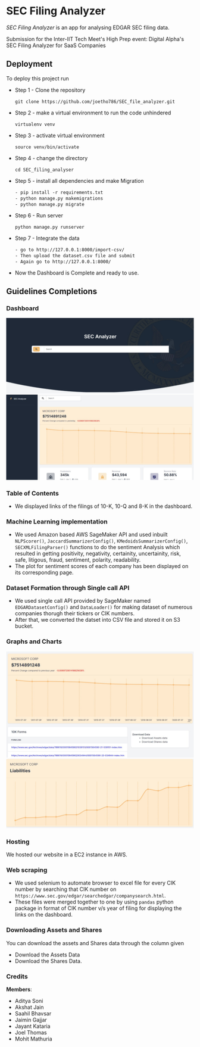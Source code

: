 # SEC Filing Analyzer

*SEC Filing Analyzer* is an app for analysing EDGAR SEC filing data.

Submission for the Inter-IIT Tech Meet's High Prep event: Digital Alpha's SEC Filing Analyzer for SaaS Companies

## Deployment

To deploy this project run

- Step 1 - Clone the repository
  ```
  git clone https://github.com/joetho786/SEC_file_analyzer.git
  ```
- Step 2 - make a virtual environment to run the code unhindered
  ```
  virtualenv venv
  ```
- Step 3 - activate virtual environment
  ```
  source venv/bin/activate
  ```
- Step 4 - change the directory
  ```
  cd SEC_filing_analyser
  ```
- Step 5 - install all dependencies and make Migration
  ```
  - pip install -r requirements.txt
  - python manage.py makemigrations
  - python manage.py migrate
  ```
- Step 6 - Run server
  ```
  python manage.py runserver
  ```
- Step 7 - Integrate the data
  ```
  - go to http://127.0.0.1:8000/import-csv/
  - Then upload the dataset.csv file and submit
  - Again go to http://127.0.0.1:8000/
  ```
- Now the Dashboard is Complete and ready to use.

## Guidelines Completions

### Dashboard

![main](images/2.jpeg)
![second](images/4.jpeg)

### Table of Contents

- We displayed links of the filings of 10-K, 10-Q and 8-K in the dashboard.

### Machine Learning implementation

- We used Amazon based AWS SageMaker API and used inbuilt `NLPScorer()`, `JaccardSummarizerConfig()`, `KMedoidsSummarizerConfig()`, `SECXMLFilingParser()` functions to do the sentiment Analysis which resulted in getting positivity, negativity, certainity, uncertainity, risk, safe, litigous, fraud, sentiment, polarity, readability.
- The plot for sentiment scores of each company has been displayed on its corresponding page.

### Dataset Formation through Single call API

- We used single call API provided by SageMaker named `EDGARDatasetConfig()` and `DataLoader()` for making dataset of numerous companies thorugh their tickers or CIK numbers.
- After that, we converted the datset into CSV file and stored it on S3 bucket.

### Graphs and Charts

![third](images/1.jpeg)
![fourth](images/3.jpeg)

### Hosting

We hosted our website in a EC2 instance in AWS.

### Web scraping

* We used selenium to automate browser to excel file for every CIK number by searching that CIK number on `https://www.sec.gov/edgar/searchedgar/companysearch.html`.
* These files were merged together to one by using `pandas` python package in format of CIK number v/s year of filing for displaying the links on the dashboard.

### Downloading Assets and Shares

You can download the assets and Shares data through the column given

- Download the Assets Data
- Download the Shares Data.

### Credits

**Members**:
* Aditya Soni
* Akshat Jain
* Saahil Bhavsar
* Jaimin Gajjar
* Jayant Kataria
* Joel Thomas
* Mohit Mathuria
